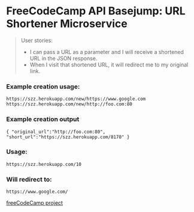 # FreeCodeCamp API Basejump: URL Shortener Microservice

> User stories:
> 
> *   I can pass a URL as a parameter and I will receive a shortened URL in the JSON response.
> *   When I visit that shortened URL, it will redirect me to my original link.

### Example creation usage:

`https://szz.herokuapp.com/new/https://www.google.com`  
`https://szz.herokuapp.com/new/http://foo.com:80`

### Example creation output

`{ "original_url":"http://foo.com:80", "short_url":"https://szz.herokuapp.com/8170" }`

### Usage:

`https://szz.herokuapp.com/10`

### Will redirect to:

`https://www.google.com/`

[freeCodeCamp project](https://www.freecodecamp.com/challenges/url-shortener-microservice)
